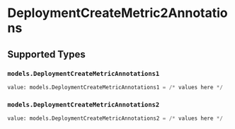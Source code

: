 # DeploymentCreateMetric2Annotations


## Supported Types

### `models.DeploymentCreateMetricAnnotations1`

```python
value: models.DeploymentCreateMetricAnnotations1 = /* values here */
```

### `models.DeploymentCreateMetricAnnotations2`

```python
value: models.DeploymentCreateMetricAnnotations2 = /* values here */
```

